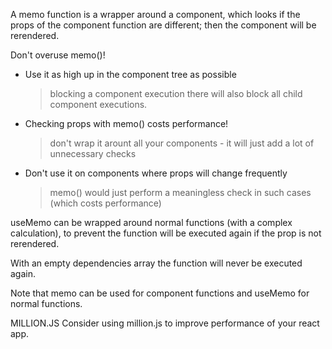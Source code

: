 A memo function is a wrapper around a component, which looks if the props of the component function are different; then the component will be rerendered.

Don't overuse memo()!
- Use it as high up in the component tree as possible 
    > blocking a component execution there will also block all child component executions.

- Checking props with memo() costs performance!
    > don't wrap it arount all your components - it will just add a lot of unnecessary checks

- Don't use it on components where props will change frequently
    > memo() would just perform a meaningless check in such cases (which costs performance)


useMemo can be wrapped around normal functions (with a complex calculation), to prevent the function will be executed again if the prop is not rerendered.

With an empty dependencies array the function will never be executed again.

Note that memo can be used for component functions and useMemo for normal functions.

MILLION.JS
Consider using million.js to improve performance of your react app.